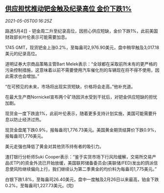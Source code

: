 <!--1620174662000-->
[供应担忧推动钯金触及纪录高位 金价下跌1%](https://cn.reuters.com/article/precious-metals-0504-tues-idCNKBS2CM00R)
------

<div><i>2021-05-05T00:16:25Z</i></div><p>路透5月4日 - 钯金周二升至纪录高位，因担心供应短缺，金价下跌1%，此前美国财政部长叶伦表示可能需要加息。</p><p>1745 GMT，现货钯金上涨0.2%，至每盎司2,976.90美元，盘中稍早触及3,017.18美元的纪录高位。</p><p>道明证券大宗商品策略主管Bart Melek表示：“全球都在采取前所未有的更严格的污染控制措施，这意味着以前不需要使用汽车催化剂的车辆现在将不得不使用，因此需求也会增加。”</p><p>“在可预见的未来，市场将出现实货短缺，价格将会走高，”他补充道。</p><p>在最大生产商Nornickel宣布两个矿场因洪水受到干扰后，对钯金供应短缺的担忧加剧。</p><p>现货金一度下跌逾1%，此前叶伦表示，随着更多支持计划实施，美国可能需要升息以防止经济过热。</p><p>现货金盘尾下跌0.9%，报每盎司1,776.73美元。美国黄金期货结算价下跌0.9%，报每盎司1,776美元。</p><p>美元走强也降低了黄金对其他货币持有者的吸引力。</p><p>渣打银行分析师Suki Cooper表示：“鉴于实货市场下行风险缓解，交易所交易产品(ETP)的资金外流已开始放缓，美国联邦储备委员会(美联储/FED)发出的鸽派信息使风险继续偏向上行，我们继续认为第二季黄金的均价料为每盎司1,775美元。”</p><p>白银下跌1.8%，至每盎司26.40美元，盘中一度触及2月26日以来最高，铂金下跌0.2%，至每盎司1,227.73美元。(完)</p>
